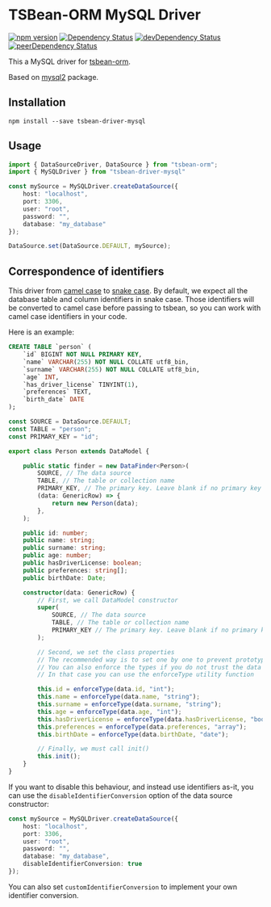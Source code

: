 # TSBean-ORM MySQL Driver

[![npm version](https://badge.fury.io/js/tsbean-driver-mysql.svg)](https://badge.fury.io/js/tsbean-driver-mysql)
[![Dependency Status](https://david-dm.org/AgustinSRG/tsbean-driver-mysql.svg)](https://david-dm.org/AgustinSRG/tsbean-driver-mysql)
[![devDependency Status](https://david-dm.org/AgustinSRG/tsbean-driver-mysql/dev-status.svg)](https://david-dm.org/AgustinSRG/tsbean-driver-mysql?type=dev)
[![peerDependency Status](https://david-dm.org/AgustinSRG/tsbean-driver-mysql/peer-status.svg)](https://david-dm.org/AgustinSRG/tsbean-driver-mysql?type=peer)

This a MySQL driver for [tsbean-orm](https://github.com/AgustinSRG/tsbean-orm).

Based on [mysql2](https://www.npmjs.com/package/mysql2) package.

## Installation

```
npm install --save tsbean-driver-mysql
```

## Usage

```ts
import { DataSourceDriver, DataSource } from "tsbean-orm";
import { MySQLDriver } from "tsbean-driver-mysql"

const mySource = MySQLDriver.createDataSource({
    host: "localhost",
    port: 3306,
    user: "root",
    password: "",
    database: "my_database"
});

DataSource.set(DataSource.DEFAULT, mySource);
```

## Correspondence of identifiers

This driver from [camel case](https://es.wikipedia.org/wiki/Camel_case) to [snake case](https://en.wikipedia.org/wiki/Snake_case). By default, we expect all the database table and column identifiers in snake case. Those identifiers will be converted to camel case before passing to tsbean, so you can work with camel case identifiers in your code.

Here is an example:

```sql
CREATE TABLE `person` (
    `id` BIGINT NOT NULL PRIMARY KEY,
    `name` VARCHAR(255) NOT NULL COLLATE utf8_bin,
    `surname` VARCHAR(255) NOT NULL COLLATE utf8_bin,
    `age` INT,
    `has_driver_license` TINYINT(1),
    `preferences` TEXT,
    `birth_date` DATE
);
```

```ts
const SOURCE = DataSource.DEFAULT;
const TABLE = "person";
const PRIMARY_KEY = "id";

export class Person extends DataModel {

    public static finder = new DataFinder<Person>(
        SOURCE, // The data source
        TABLE, // The table or collection name
        PRIMARY_KEY, // The primary key. Leave blank if no primary key
        (data: GenericRow) => {
            return new Person(data);
        },
    );

    public id: number;
    public name: string;
    public surname: string;
    public age: number;
    public hasDriverLicense: boolean;
    public preferences: string[];
    public birthDate: Date;

    constructor(data: GenericRow) {
        // First, we call DataModel constructor 
        super(
            SOURCE, // The data source
            TABLE, // The table or collection name
            PRIMARY_KEY // The primary key. Leave blank if no primary key
        );

        // Second, we set the class properties
        // The recommended way is to set one by one to prevent prototype pollution
        // You can also enforce the types if you do not trust the data source
        // In that case you can use the enforceType utility function

        this.id = enforceType(data.id, "int");
        this.name = enforceType(data.name, "string");
        this.surname = enforceType(data.surname, "string");
        this.age = enforceType(data.age, "int");
        this.hasDriverLicense = enforceType(data.hasDriverLicense, "boolean");
        this.preferences = enforceType(data.preferences, "array");
        this.birthDate = enforceType(data.birthDate, "date");

        // Finally, we must call init()
        this.init();
    }
}
```

If you want to disable this behaviour, and instead use identifiers as-it, you can use the `disableIdentifierConversion` option of the data source constructor:

```ts
const mySource = MySQLDriver.createDataSource({
    host: "localhost",
    port: 3306,
    user: "root",
    password: "",
    database: "my_database",
    disableIdentifierConversion: true
});
```

You can also set `customIdentifierConversion` to implement your own identifier conversion.
